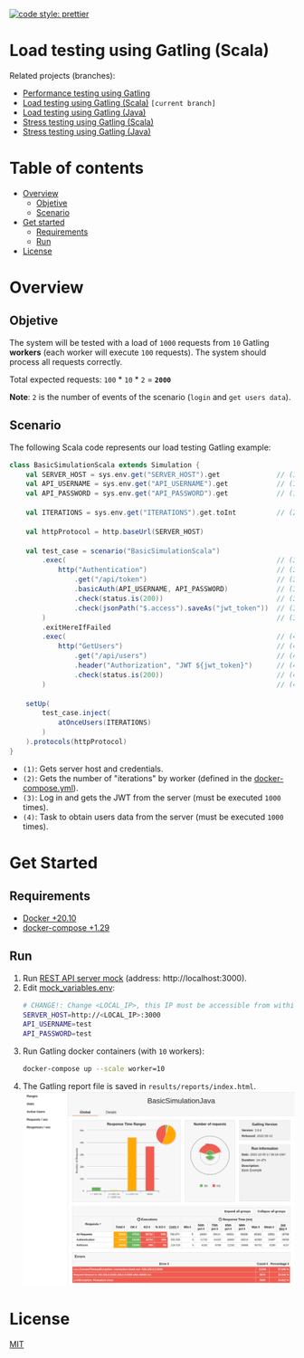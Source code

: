 [![code style: prettier](https://img.shields.io/badge/code_style-prettier-ff69b4.svg?style=flat-square)](https://github.com/prettier/prettier)

# Load testing using Gatling (Scala)

Related projects (branches):
- [Performance testing using Gatling](https://github.com/eccanto/base-gatling-performance-testing)
- [Load testing using Gatling (Scala)](https://github.com/eccanto/base-gatling-performance-testing/tree/feature/load-testing-scala) `[current branch]`
- [Load testing using Gatling (Java)](https://github.com/eccanto/base-gatling-performance-testing/tree/feature/load-testing-java)
- [Stress testing using Gatling (Scala)](https://github.com/eccanto/base-gatling-performance-testing/tree/feature/stress-testing-scala)
- [Stress testing using Gatling (Java)](https://github.com/eccanto/base-gatling-performance-testing/tree/feature/stress-testing-java)

# Table of contents

* [Overview](#overview)
  * [Objetive](#objetive)
  * [Scenario](#scenario)
* [Get started](#get-started)
  * [Requirements](#requirements)
  * [Run](#run)
* [License](#license)

# Overview

## Objetive

The system will be tested with a load of `1000` requests from `10` Gatling **workers** (each worker will execute `100`
requests). The system should process all requests correctly.

Total expected requests: `100` * `10` * `2` = **`2000`**

**Note**: `2` is the number of events of the scenario (`login` and `get users data`).

## Scenario

The following Scala code represents our load testing Gatling example:

```Scala
class BasicSimulationScala extends Simulation {
    val SERVER_HOST = sys.env.get("SERVER_HOST").get              // (1)
    val API_USERNAME = sys.env.get("API_USERNAME").get            // (1)
    val API_PASSWORD = sys.env.get("API_PASSWORD").get            // (1)

    val ITERATIONS = sys.env.get("ITERATIONS").get.toInt          // (2)

    val httpProtocol = http.baseUrl(SERVER_HOST)

    val test_case = scenario("BasicSimulationScala")
        .exec(                                                    // (3)
            http("Authentication")                                // (3)
                .get("/api/token")                                // (3)
                .basicAuth(API_USERNAME, API_PASSWORD)            // (3)
                .check(status.is(200))                            // (3)
                .check(jsonPath("$.access").saveAs("jwt_token"))  // (3)
        )                                                         // (3)
        .exitHereIfFailed
        .exec(                                                    // (4)
            http("GetUsers")                                      // (4)
                .get("/api/users")                                // (4)
                .header("Authorization", "JWT ${jwt_token}")      // (4)
                .check(status.is(200))                            // (4)
        )                                                         // (4)

    setUp(
        test_case.inject(
            atOnceUsers(ITERATIONS)
        )
    ).protocols(httpProtocol)
}
```

- `(1)`: Gets server host and credentials.
- `(2)`: Gets the number of "iterations" by worker (defined in the [docker-compose.yml](./docker-compose.yml)).
- `(3)`: Log in and gets the JWT from the server (must be executed `1000` times).
- `(4)`: Task to obtain users data from the server (must be executed `1000` times).

# Get Started

## Requirements

- [Docker +20.10](https://docs.docker.com/engine/install/ubuntu/)
- [docker-compose +1.29](https://docs.docker.com/desktop/install/linux-install/)

## Run

1. Run [REST API server mock](https://github.com/eccanto/base-mockoon-api-rest-server-mock) (address: http://localhost:3000).
2. Edit [mock_variables.env](./mock_variables.env):
    ```bash
    # CHANGE!: Change <LOCAL_IP>, this IP must be accessible from within a gatling containers.
    SERVER_HOST=http://<LOCAL_IP>:3000
    API_USERNAME=test
    API_PASSWORD=test
    ```
3. Run Gatling docker containers (with `10` workers):
    ```bash
    docker-compose up --scale worker=10
    ```
4. The Gatling report file is saved in `results/reports/index.html`.
    ![Gatling Report](documentation/images/gatling_report.png)

# License

[MIT](./LICENSE)
